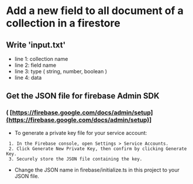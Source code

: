 # Add a new field to all document of a collection in a firestore
## Write 'input.txt'  
* line 1: collection name
* line 2: field name
* line 3: type ( string, number, boolean )
* line 4: data
## Get the JSON file for firebase Admin SDK  
### ( [https://firebase.google.com/docs/admin/setup](https://firebase.google.com/docs/admin/setup)]
 * To generate a private key file for your service account:
 ```
  1. In the Firebase console, open Settings > Service Accounts.
  2. Click Generate New Private Key, then confirm by clicking Generate Key.
  3. Securely store the JSON file containing the key.
  ```
  * Change the JSON name in firebase/initialize.ts in this project to your JSON file.